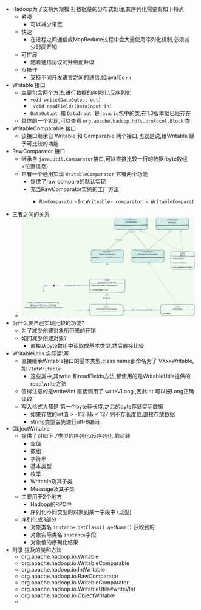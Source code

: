 - Hadoop为了支持大规模,打数据量的分布式处理,其序列化需要有如下特点
	- 紧凑
		- 可以减少带宽
	- 快速
		- 在进程之间通信或MapReduce过程中会大量使用序列化机制,必须减少时间开销
	- 可扩展
		- 随着通信协议的升级而升级
	- 互操作
		- 支持不同开发语言之间的通信,如java和c++
- Writable 接口
	- 主要包含两个方法,进行数据的序列化\反序列化
		- ` void write(DataOutput out) `
		- ` void readFields(DataInput in)`
		- `DataOutupt `和 `DataInput `是`java.io`包中的类,在1.0版本就已经存在
	- 具体的一个实现,可以查看 `org.apache.hadoop.hdfs.protocol.Block` 类
- WritableComparable 接口
	- 该接口继承自 Writable  和 Comparable 两个接口,也就是说,给Writable 赋予可比较的功能
- RawComparator 接口
	- 继承自 `java.util.Comparator`接口,可以直接比较一行的数据(byte数组+位置信息)
	- 它有一个通用实现 `WritableComparator`,它有两个功能
		- 提供了raw compare的默认实现
		- 充当RawComparator实例的工厂方法
			- ```java
			  RawComparator<IntWriteable> comparator = WritableComparator.get(IntWriteable.class);
			  ```
- 三者之间的关系
	- ![Hadoop_IO_writable.png](../assets/Hadoop_IO_writable.png)
- 为什么要自己实现比较的功能?
	- 为了减少创建对象所带来的开销
	- 如何减少创建对象?
		- 直接从byte数组中读取成基本类型,然后直接比较
- WritableUtils 实际读\写
	- 直接继承Writable接口的基本类型,class name都命名为了 VXxxWritable,如 `VIntWritable`
		- 这些类中,其write 和readFields方法,都使用的是WritableUtils提供的read\write方法
	- 值得注意的是writeVInt 直接调用了 writeVLong ,因此Int 可以被Long正确读取
	- 写入格式大都是 第一个byte存长度,之后的byte存储实际数据
		- 如果存放的int值 > -112 && < 127 则不存长度位,直接存放数据
		- string类型会先进行utf-8编码
- ObjectWritable
	- 提供了对如下 7类型的序列化\反序列化 的封装
		- 空值
		- 数组
		- 字符串
		- 基本类型
		- 枚举
		- Writable及其子类
		- Message及其子类
	- 主要用于2个地方
		- Hadoop的RPC中
		- 序列化不同类型的对象到某一字段中 (泛型)
	- 序列化成3部分
		- 对象类名 `instance.getClass().getName()` 获取到的
		- 对象实际类名 `instance`字段
		- 对象值的序列化结果
- 附录 提及的类和方法
	- org.apache.hadoop.io.Writable
	- org.apache.hadoop.io.WritableComparable
	- org.apache.hadoop.io.IntWritable
	- org.apache.hadoop.io.RawComparator
	- org.apache.hadoop.io.WritableComparator
	- org.apache.hadoop.io.WritableUtils#writeVInt
	- org.apache.hadoop.io.ObjectWritable
	-